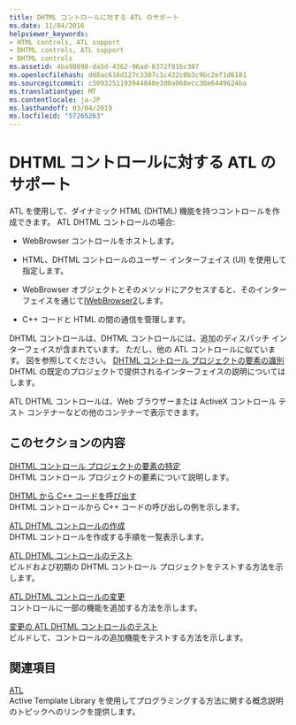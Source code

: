 ```yaml
---
title: DHTML コントロールに対する ATL のサポート
ms.date: 11/04/2016
helpviewer_keywords:
- HTML controls, ATL support
- DHTML controls, ATL support
- DHTML controls
ms.assetid: 4ba98098-da5d-4362-96ad-8372f816c307
ms.openlocfilehash: dd8ac616d127c3307c1c432c0b3c9bc2ef1d6181
ms.sourcegitcommit: c3093251193944840e3d0a068ecc30e6449624ba
ms.translationtype: MT
ms.contentlocale: ja-JP
ms.lasthandoff: 03/04/2019
ms.locfileid: "57265263"
---
```

# <a name="atl-support-for-dhtml-controls"></a>DHTML コントロールに対する ATL のサポート

ATL を使用して、ダイナミック HTML (DHTML) 機能を持つコントロールを作成できます。 ATL DHTML コントロールの場合:

- WebBrowser コントロールをホストします。

- HTML、DHTML コントロールのユーザー インターフェイス (UI) を使用して指定します。

- WebBrowser オブジェクトとそのメソッドにアクセスすると、そのインターフェイスを通じて[IWebBrowser2](/previous-versions/windows/internet-explorer/ie-developer/platform-apis/aa752127\(v=vs.85\))します。

- C++ コードと HTML の間の通信を管理します。

DHTML コントロールは、DHTML コントロールには、追加のディスパッチ インターフェイスが含まれています。 ただし、他の ATL コントロールに似ています。 図を参照してください。 [DHTML コントロール プロジェクトの要素の識別](../atl/identifying-the-elements-of-the-dhtml-control-project.md)DHTML の既定のプロジェクトで提供されるインターフェイスの説明についてはします。

ATL DHTML コントロールは、Web ブラウザーまたは ActiveX コントロール テスト コンテナーなどの他のコンテナーで表示できます。

## <a name="in-this-section"></a>このセクションの内容

[DHTML コントロール プロジェクトの要素の特定](../atl/identifying-the-elements-of-the-dhtml-control-project.md)<br/>
DHTML コントロール プロジェクトの要素について説明します。

[DHTML から C++ コードを呼び出す](../atl/calling-cpp-code-from-dhtml.md)<br/>
DHTML コントロールから C++ コードの呼び出しの例を示します。

[ATL DHTML コントロールの作成](../atl/creating-an-atl-dhtml-control.md)<br/>
DHTML コントロールを作成する手順を一覧表示します。

[ATL DHTML コントロールのテスト](../atl/testing-the-atl-dhtml-control.md)<br/>
ビルドおよび初期の DHTML コントロール プロジェクトをテストする方法を示します。

[ATL DHTML コントロールの変更](../atl/modifying-the-atl-dhtml-control.md)<br/>
コントロールに一部の機能を追加する方法を示します。

[変更の ATL DHTML コントロールのテスト](../atl/testing-the-modified-atl-dhtml-control.md)<br/>
ビルドして、コントロールの追加機能をテストする方法を示します。

## <a name="related-sections"></a>関連項目

[ATL](../atl/active-template-library-atl-concepts.md)<br/>
Active Template Library を使用してプログラミングする方法に関する概念説明のトピックへのリンクを提供します。
